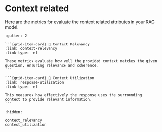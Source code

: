 # Context related

Here are the metrics for evaluate the context related attributes in your RAG model.

````{grid}
:gutter: 2

```{grid-item-card} 📜 Context Relevancy
:link: context-relevancy
:link-type: ref

These metrics evaluate how well the provided context matches the given question, ensuring relevance and coherence.
```

```{grid-item-card} 📜 Context Utilization
:link: response-utilization
:link-type: ref

This measures how effectively the response uses the surrounding context to provide relevant information.
```

````

```{toctree}
:hidden:

context_relevancy
context_utilization
```